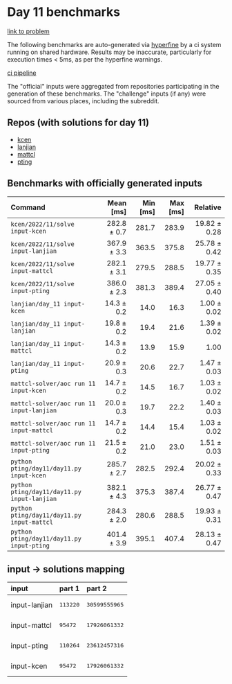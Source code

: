# Day 11 benchmarks

[link to problem](http://adventofcode.com/2022/day/11)

The following benchmarks are auto-generated via [hyperfine](https://github.com/sharkdp/hyperfine) by a ci system running on shared hardware. Results may be inaccurate, particularly for execution times < 5ms, as per the hyperfine warnings.

[ci pipeline](http://ci.papercode.net:8080/teams/aoc2022/pipelines/aoc-compare-2022)

The "official" inputs were aggregated from repositories participating in the generation of these benchmarks. The "challenge" inputs (if any) were sourced from various places, including the subreddit.

## Repos (with solutions for day 11)


- [kcen](https://github.com/kcen/AdventOfCode)
- [lanjian](https://github.com/LanJian/aoc-2022)
- [mattcl](https://github.com/mattcl/aoc2022)
- [pting](https://github.com/pting/aoc2022)

## Benchmarks with officially generated inputs
| Command | Mean [ms] | Min [ms] | Max [ms] | Relative |
|:---|---:|---:|---:|---:|
| `kcen/2022/11/solve input-kcen` | 282.8 ± 0.7 | 281.7 | 283.9 | 19.82 ± 0.28 |
| `kcen/2022/11/solve input-lanjian` | 367.9 ± 3.3 | 363.5 | 375.8 | 25.78 ± 0.42 |
| `kcen/2022/11/solve input-mattcl` | 282.1 ± 3.1 | 279.5 | 288.5 | 19.77 ± 0.35 |
| `kcen/2022/11/solve input-pting` | 386.0 ± 2.3 | 381.3 | 389.4 | 27.05 ± 0.40 |
| `lanjian/day_11 input-kcen` | 14.3 ± 0.2 | 14.0 | 16.3 | 1.00 ± 0.02 |
| `lanjian/day_11 input-lanjian` | 19.8 ± 0.2 | 19.4 | 21.6 | 1.39 ± 0.02 |
| `lanjian/day_11 input-mattcl` | 14.3 ± 0.2 | 13.9 | 15.9 | 1.00 |
| `lanjian/day_11 input-pting` | 20.9 ± 0.3 | 20.6 | 22.7 | 1.47 ± 0.03 |
| `mattcl-solver/aoc run 11 input-kcen` | 14.7 ± 0.2 | 14.5 | 16.7 | 1.03 ± 0.02 |
| `mattcl-solver/aoc run 11 input-lanjian` | 20.0 ± 0.3 | 19.7 | 22.2 | 1.40 ± 0.03 |
| `mattcl-solver/aoc run 11 input-mattcl` | 14.7 ± 0.2 | 14.4 | 15.4 | 1.03 ± 0.02 |
| `mattcl-solver/aoc run 11 input-pting` | 21.5 ± 0.2 | 21.0 | 23.0 | 1.51 ± 0.03 |
| `python pting/day11/day11.py input-kcen` | 285.7 ± 2.7 | 282.5 | 292.4 | 20.02 ± 0.33 |
| `python pting/day11/day11.py input-lanjian` | 382.1 ± 4.3 | 375.3 | 387.4 | 26.77 ± 0.47 |
| `python pting/day11/day11.py input-mattcl` | 284.3 ± 2.0 | 280.6 | 288.5 | 19.93 ± 0.31 |
| `python pting/day11/day11.py input-pting` | 401.4 ± 3.9 | 395.1 | 407.4 | 28.13 ± 0.47 |

## input -> solutions mapping
|input|part 1|part 2|
|:---|:---|:---|
|input-lanjian|<pre>113220</pre>|<pre>30599555965</pre>|
|input-mattcl|<pre>95472</pre>|<pre>17926061332</pre>|
|input-pting|<pre>110264</pre>|<pre>23612457316</pre>|
|input-kcen|<pre>95472</pre>|<pre>17926061332</pre>|
